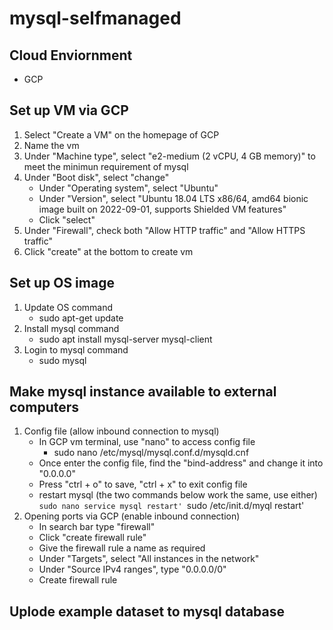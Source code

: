 # mysql-selfmanaged

## Cloud Enviornment
- GCP

## Set up VM via GCP
1. Select "Create a VM" on the homepage of GCP
2. Name the vm
3. Under "Machine type", select "e2-medium (2 vCPU, 4 GB memory)" to meet the minimun requirement of mysql
4. Under "Boot disk", select "change"
    - Under "Operating system", select "Ubuntu"
    - Under "Version", select "Ubuntu 18.04 LTS x86/64, amd64 bionic image built on 2022-09-01, supports Shielded VM features"
    - Click "select"
5. Under "Firewall", check both "Allow HTTP traffic" and "Allow HTTPS traffic"
6. Click "create" at the bottom to create vm
 
## Set up OS image
1. Update OS command
    - sudo apt-get update
2. Install mysql command
    - sudo apt install mysql-server mysql-client
3. Login to mysql command 
    - sudo mysql

## Make mysql instance available to external computers
1. Config file (allow inbound connection to mysql)
    - In GCP vm terminal, use "nano" to access config file
        - sudo nano /etc/mysql/mysql.conf.d/mysqld.cnf
    - Once enter the config file, find the "bind-address" and change it into "0.0.0.0"
    - Press "ctrl + o" to save, "ctrl + x" to exit config file
    - restart mysql (the two commands below work the same, use either)
        `sudo nano service mysql restart'
        `sudo /etc/init.d/myql restart'
2. Opening ports via GCP (enable inbound connection)
    - In search bar type "firewall"
    - Click "create firewall rule"
    - Give the firewall rule a name as required
    - Under "Targets", select "All instances in the network"
    - Under "Source IPv4 ranges", type "0.0.0.0/0"
    - Create firewall rule

## Uplode example dataset to mysql database
